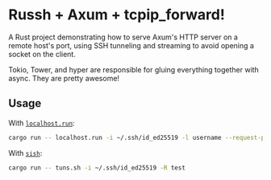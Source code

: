 # Russh + Axum + tcpip_forward!

A Rust project demonstrating how to serve Axum's HTTP server on a remote host's port, using SSH tunneling and streaming to avoid opening a socket on the client.

Tokio, Tower, and hyper are responsible for gluing everything together with async. They are pretty awesome!

## Usage

With [`localhost.run`](https://localhost.run/):

```sh
cargo run -- localhost.run -i ~/.ssh/id_ed25519 -l username --request-pty ""
```

With [`sish`](https://github.com/antoniomika/sish):

```sh
cargo run -- tuns.sh -i ~/.ssh/id_ed25519 -R test
```
